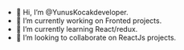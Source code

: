 - 👋 Hi, I’m @YunusKocakdeveloper.
- 👀  I’m currently working on Fronted projects.
- 🌱 I’m currently learning React/redux.
- 💞️ I’m looking to collaborate on ReactJs projects.

<!---
YunusKocakdeveloper/YunusKocakdeveloper is a ✨ special ✨ repository because its `README.md` (this file) appears on your GitHub profile.
You can click the Preview link to take a look at your changes.
--->
